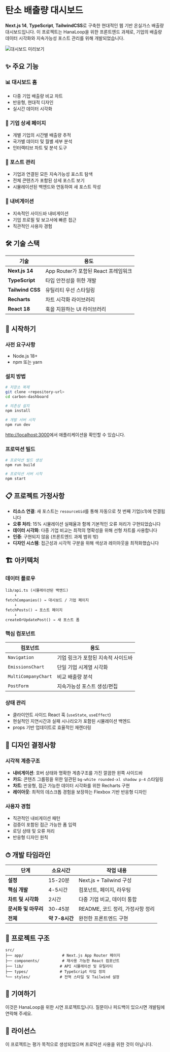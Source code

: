 # 탄소 배출량 대시보드

**Next.js 14**, **TypeScript**, **TailwindCSS**로 구축한 현대적인 웹 기반 온실가스 배출량 대시보드입니다. 이 프로젝트는 HanaLoop을 위한 프론트엔드 과제로, 기업의 배출량 데이터 시각화와 지속가능성 포스트 관리를 위해 개발되었습니다.

![대시보드 미리보기](https://via.placeholder.com/800x400/1f2937/ffffff?text=Carbon+Dashboard)

## ✨ 주요 기능

### 📊 대시보드 홈
- 다중 기업 배출량 비교 차트
- 반응형, 현대적 디자인
- 실시간 데이터 시각화

### 🏢 기업 상세 페이지
- 개별 기업의 시간별 배출량 추적
- 국가별 데이터 및 월별 세부 분석
- 인터랙티브 차트 및 분석 도구

### 📝 포스트 관리
- 기업과 연결된 모든 지속가능성 포스트 탐색
- 전체 콘텐츠가 포함된 상세 포스트 보기
- 시뮬레이션된 백엔드와 연동하여 새 포스트 작성

### 🧭 내비게이션
- 지속적인 사이드바 내비게이션
- 기업 프로필 및 보고서에 빠른 접근
- 직관적인 사용자 경험

## 🛠 기술 스택

| 기술 | 용도 |
|------|------|
| **Next.js 14** | App Router가 포함된 React 프레임워크 |
| **TypeScript** | 타입 안전성을 위한 개발 |
| **Tailwind CSS** | 유틸리티 우선 스타일링 |
| **Recharts** | 차트 시각화 라이브러리 |
| **React 18** | 훅을 지원하는 UI 라이브러리 |

## 🚀 시작하기

### 사전 요구사항
- Node.js 18+ 
- npm 또는 yarn

### 설치 방법

```bash
# 저장소 복제
git clone <repository-url>
cd carbon-dashboard

# 의존성 설치
npm install

# 개발 서버 시작
npm run dev
```

[http://localhost:3000](http://localhost:3000)에서 애플리케이션을 확인할 수 있습니다.

### 프로덕션 빌드

```bash
# 프로덕션 빌드 생성
npm run build

# 프로덕션 서버 시작
npm start
```

## 📋 프로젝트 가정사항

- **리소스 연결**: 새 포스트는 `resourceUid`를 통해 자동으로 첫 번째 기업(c1)에 연결됩니다
- **오류 처리**: 15% 시뮬레이션 실패율과 함께 기본적인 오류 처리가 구현되었습니다
- **데이터 시각화**: 다중 기업 비교는 최적의 명확성을 위해 선형 차트를 사용합니다
- **인증**: 구현되지 않음 (프론트엔드 과제 범위 밖)
- **디자인 시스템**: 접근성과 시각적 구분을 위해 색상과 레이아웃을 최적화했습니다

## 🏗 아키텍처

### 데이터 플로우
```
lib/api.ts (시뮬레이션된 백엔드)
    ↓
fetchCompanies() → 대시보드 / 기업 페이지
    ↓
fetchPosts() → 포스트 페이지
    ↓
createOrUpdatePost() → 새 포스트 폼
```

### 핵심 컴포넌트

| 컴포넌트 | 용도 |
|----------|------|
| `Navigation` | 기업 링크가 포함된 지속적 사이드바 |
| `EmissionsChart` | 단일 기업 시계열 시각화 |
| `MultiCompanyChart` | 비교 배출량 분석 |
| `PostForm` | 지속가능성 포스트 생성/편집 |

### 상태 관리
- 클라이언트 사이드 React 훅 (`useState`, `useEffect`)
- 현실적인 지연시간과 실패 시나리오가 포함된 시뮬레이션 백엔드
- props 기반 업데이트로 효율적인 재렌더링

## 🎨 디자인 결정사항

### 시각적 계층구조
- **내비게이션**: 호버 상태와 명확한 계층구조를 가진 깔끔한 왼쪽 사이드바
- **카드**: 콘텐츠 그룹핑을 위한 일관된 `bg-white rounded-xl shadow p-4` 스타일링
- **차트**: 반응형, 접근 가능한 데이터 시각화를 위한 Recharts 구현
- **레이아웃**: 최적의 데스크톱 경험을 보장하는 Flexbox 기반 반응형 디자인

### 사용자 경험
- 직관적인 내비게이션 패턴
- 검증이 포함된 접근 가능한 폼 입력
- 로딩 상태 및 오류 처리
- 반응형 디자인 원칙

## ⏱ 개발 타임라인

| 단계 | 소요시간 | 작업 내용 |
|------|----------|-----------|
| **설정** | 15-20분 | Next.js + Tailwind 구성 |
| **핵심 개발** | 4-5시간 | 컴포넌트, 페이지, 라우팅 |
| **차트 및 시각화** | 2시간 | 다중 기업 비교, 데이터 통합 |
| **문서화 및 마무리** | 30-45분 | README, 코드 정리, 가정사항 정리 |
| **전체** | **약 7-8시간** | 완전한 프론트엔드 구현 |

## 📁 프로젝트 구조

```
src/
├── app/                 # Next.js App Router 페이지
├── components/          # 재사용 가능한 React 컴포넌트
├── lib/                # API 시뮬레이션 및 유틸리티
├── types/              # TypeScript 타입 정의
└── styles/             # 전역 스타일 및 Tailwind 설정
```

## 🤝 기여하기

이것은 HanaLoop을 위한 시연 프로젝트입니다. 질문이나 피드백이 있으시면 개발팀에 연락해 주세요.

## 📄 라이선스

이 프로젝트는 평가 목적으로 생성되었으며 프로덕션 사용을 위한 것이 아닙니다.
